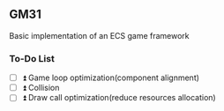 GM31
----
Basic implementation of an ECS game framework

### To-Do List
- [ ] ⏫ Game loop optimization(component alignment)
- [ ] ⏫ Collision
- [ ] ⏫ Draw call optimization(reduce resources allocation)
